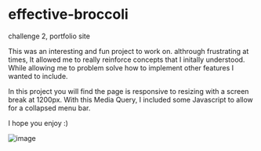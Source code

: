 # effective-broccoli
challenge 2, portfolio site

This was an interesting and fun project to work on. althrough frustrating at times, It allowed me to really reinforce concepts that I initally understood. While allowing me to problem solve how to implement other features I wanted to include.

In this project you will find the page is responsive to resizing with a screen break at 1200px. With this Media Query, I included some Javascript to allow for a collapsed menu bar. 


I hope you enjoy :)

![image](https://github.com/BreakfastSandwich/effective-broccoli/assets/143359791/a21d6fcd-18d4-4061-8424-57f009bbd18f)

